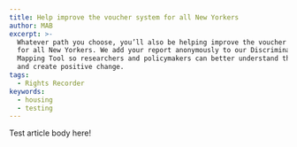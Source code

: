 ```yaml
---
title: Help improve the voucher system for all New Yorkers
author: MAB
excerpt: >-
  Whatever path you choose, you’ll also be helping improve the voucher system
  for all New Yorkers. We add your report anonymously to our Discrimination
  Mapping Tool so researchers and policymakers can better understand the issue
  and create positive change.
tags:
  - Rights Recorder
keywords:
  - housing
  - testing
---
```


Test article body here!
